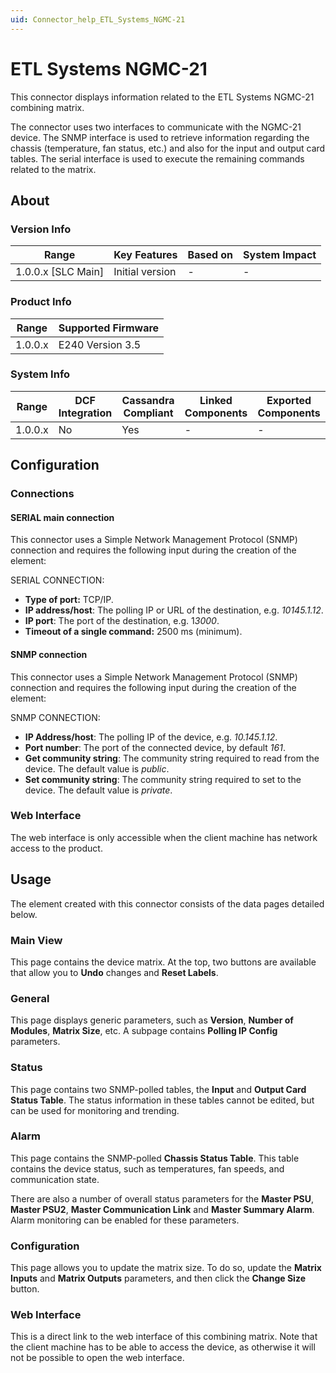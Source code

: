 ```yaml
---
uid: Connector_help_ETL_Systems_NGMC-21
---
```


# ETL Systems NGMC-21

This connector displays information related to the ETL Systems NGMC-21 combining matrix.

The connector uses two interfaces to communicate with the NGMC-21 device. The SNMP interface is used to retrieve information regarding the chassis (temperature, fan status, etc.) and also for the input and output card tables. The serial interface is used to execute the remaining commands related to the matrix.

## About

### Version Info

| Range                | Key Features     | Based on     | System Impact     |
|----------------------|------------------|--------------|-------------------|
| 1.0.0.x [SLC Main]   | Initial version  | -            | -                 |

### Product Info

| Range     | Supported Firmware     |
|-----------|------------------------|
| 1.0.0.x   | E240 Version 3.5       |

### System Info

| Range     | DCF Integration     | Cassandra Compliant     | Linked Components     | Exported Components     |
|-----------|---------------------|-------------------------|-----------------------|-------------------------|
| 1.0.0.x   | No                  | Yes                     | -                     | -                       |

## Configuration

### Connections

#### SERIAL main connection

This connector uses a Simple Network Management Protocol (SNMP) connection and requires the following input during the creation of the element:

SERIAL CONNECTION:

- **Type of port:** TCP/IP.
- **IP address/host**: The polling IP or URL of the destination, e.g. *10145.1.12*.
- **IP port**: The port of the destination, e.g. 1*3000*.
- **Timeout of a single command:** 2500 ms (minimum).

#### SNMP connection

This connector uses a Simple Network Management Protocol (SNMP) connection and requires the following input during the creation of the element:

SNMP CONNECTION:

- **IP Address/host**: The polling IP of the device, e.g. *10.145.1.12*.
- **Port number**: The port of the connected device, by default *161*.
- **Get community string**: The community string required to read from the device. The default value is *public*.
- **Set community string**: The community string required to set to the device. The default value is *private*.

### Web Interface

The web interface is only accessible when the client machine has network access to the product.

## Usage

The element created with this connector consists of the data pages detailed below.

### Main View

This page contains the device matrix. At the top, two buttons are available that allow you to **Undo** changes and **Reset Labels**.

### General

This page displays generic parameters, such as **Version**, **Number of Modules**, **Matrix Size**, etc. A subpage contains **Polling IP Config** parameters.

### Status

This page contains two SNMP-polled tables, the **Input** and **Output Card Status Table**. The status information in these tables cannot be edited, but can be used for monitoring and trending.

### Alarm

This page contains the SNMP-polled **Chassis Status Table**. This table contains the device status, such as temperatures, fan speeds, and communication state.

There are also a number of overall status parameters for the **Master PSU**, **Master PSU2**, **Master Communication Link** and **Master Summary Alarm**. Alarm monitoring can be enabled for these parameters.

### Configuration

This page allows you to update the matrix size. To do so, update the **Matrix Inputs** and **Matrix Outputs** parameters, and then click the **Change Size** button.

### Web Interface

This is a direct link to the web interface of this combining matrix. Note that the client machine has to be able to access the device, as otherwise it will not be possible to open the web interface.
